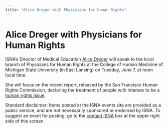 ```yaml
---
title: "Alice Dreger with Physicians for Human Rights"
---
```


# Alice Dreger with Physicians for Human Rights

<p><span class="caps">ISNA</span>&#8217;s Director of Medical Education <a href="/about/dreger">Alice Dreger</a> will speak to the local branch of Physicians for Human Rights at the College of Human Medicine of Michigan State University (in East Lansing) on Tuesday, June 7, at noon local time.  </p>

<p>She will focus on the recent report, released by the San Francisco Human Rights Commission, declaring the treatment of people with intersex to be a <a href="/node/841">human rights issue</a>.  </p>

<p>Standard disclaimer: Items posted at the <span class="caps">ISNA</span> events site are provided as a public service, and are not necessarily sponsored or endorsed by <span class="caps">ISNA</span>. To suggest an event for posting, go to the <a href="/about/contact">contact <span class="caps">ISNA</span></a> box at the upper right side of this screen.</p>